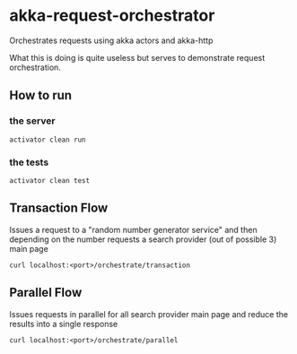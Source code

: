 # akka-request-orchestrator
Orchestrates requests using akka actors and akka-http

What this is doing is quite useless but serves to demonstrate request orchestration.

## How to run
### the server
`activator clean run`

### the tests
`activator clean test`

## Transaction Flow
Issues a request to a "random number generator service" and then depending on the number requests a search provider (out of possible 3) main page

`curl localhost:<port>/orchestrate/transaction`

## Parallel Flow
Issues requests in parallel for all search provider main page and reduce the results into a single response

`curl localhost:<port>/orchestrate/parallel`
